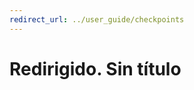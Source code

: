 ```yaml
---
redirect_url: ../user_guide/checkpoints
---
```


# Redirigido. Sin título




<!--HONumber=May16_HO1-->


